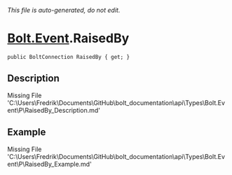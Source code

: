 *This file is auto-generated, do not edit.*

# [Bolt.Event](Types/Bolt.Event.md).RaisedBy
`public BoltConnection RaisedBy { get; }`
## Description
Missing File 'C:\Users\Fredrik\Documents\GitHub\bolt_documentation\api\Types\Bolt.Event\P\RaisedBy_Description.md'
## Example
Missing File 'C:\Users\Fredrik\Documents\GitHub\bolt_documentation\api\Types\Bolt.Event\P\RaisedBy_Example.md'
